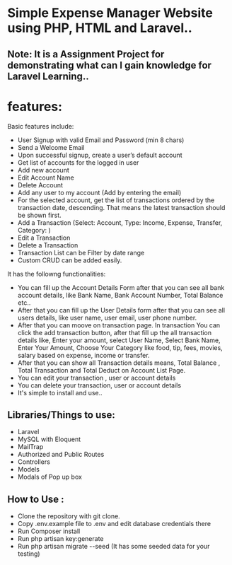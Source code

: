 


# Simple Expense Manager Website using PHP, HTML and Laravel..

## Note: It is a Assignment Project for demonstrating what can I gain knowledge for Laravel Learning..


# features: 
Basic features include:

* User Signup with valid Email and Password (min 8 chars)
* Send a Welcome Email
* Upon successful signup, create a user’s default account
* Get list of accounts for the logged in user
* Add new account
* Edit Account Name
* Delete Account
* Add any user to my account (Add by entering the email)
* For the selected account, get the list of transactions ordered by the transaction date, descending. That means the latest transaction should be shown first.
* Add a Transaction (Select: Account, Type: Income, Expense, Transfer, Category: )
* Edit a Transaction
* Delete a Transaction
* Transaction List  can be Filter by date range
* Custom CRUD can be added easily.

It has the followng functionalities:

* You can fill up the Account Details Form  after that you can see all bank account details, like Bank Name, Bank Account Number, Total Balance etc..
* After that you can fill up the User Details form after that you can see all users details, like user name, user email, user phone number.
* After that you can moove on transaction page. In transaction You can click the add transaction button, after that fill up the all transaction details like, Enter your amount, select User Name, Select Bank Name, Enter Your Amount, Choose Your  Category like food, tip, fees, movies, salary based on expense, income or transfer.
* After that you can show all Transaction details means, Total Balance , Total Transaction and Total Deduct on Account List Page.
* You can edit your transaction , user or account details
* You can delete your transaction, user or account details
* It's simple to install and use..

## Libraries/Things to use:

* Laravel
* MySQL with Eloquent
* MailTrap
* Authorized and Public Routes
* Controllers
* Models
* Modals of Pop up box 

## How to Use :

* Clone the repository with git clone.
* Copy .env.example file to .env and edit database credentials there
* Run Composer install
* Run php artisan key:generate
* Run php artisan migrate --seed (It has some seeded data for your testing)









